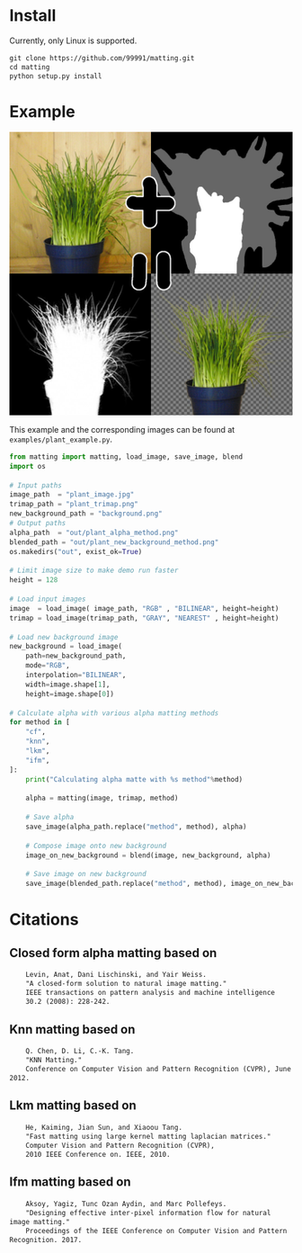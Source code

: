 # Install

Currently, only Linux is supported.

```
git clone https://github.com/99991/matting.git
cd matting
python setup.py install
```

# Example

![image of plant, trimap and plant alpha](https://raw.githubusercontent.com/99991/matting/master/examples/plant_result.jpg)

This example and the corresponding images can be found at `examples/plant_example.py`.

```python
from matting import matting, load_image, save_image, blend
import os

# Input paths
image_path  = "plant_image.jpg"
trimap_path = "plant_trimap.png"
new_background_path = "background.png"
# Output paths
alpha_path  = "out/plant_alpha_method.png"
blended_path = "out/plant_new_background_method.png"
os.makedirs("out", exist_ok=True)

# Limit image size to make demo run faster
height = 128

# Load input images
image  = load_image( image_path, "RGB" , "BILINEAR", height=height)
trimap = load_image(trimap_path, "GRAY", "NEAREST" , height=height)

# Load new background image
new_background = load_image(
    path=new_background_path,
    mode="RGB",
    interpolation="BILINEAR",
    width=image.shape[1],
    height=image.shape[0])

# Calculate alpha with various alpha matting methods
for method in [
    "cf",
    "knn",
    "lkm",
    "ifm",
]:
    print("Calculating alpha matte with %s method"%method)
    
    alpha = matting(image, trimap, method)

    # Save alpha
    save_image(alpha_path.replace("method", method), alpha)

    # Compose image onto new background
    image_on_new_background = blend(image, new_background, alpha)

    # Save image on new background
    save_image(blended_path.replace("method", method), image_on_new_background)

```

# Citations

## Closed form alpha matting based on
```
    Levin, Anat, Dani Lischinski, and Yair Weiss.
    "A closed-form solution to natural image matting."
    IEEE transactions on pattern analysis and machine intelligence
    30.2 (2008): 228-242.
```

## Knn matting based on
```
    Q. Chen, D. Li, C.-K. Tang.
    "KNN Matting."
    Conference on Computer Vision and Pattern Recognition (CVPR), June 2012.
```

## Lkm matting based on
```
    He, Kaiming, Jian Sun, and Xiaoou Tang.
    "Fast matting using large kernel matting laplacian matrices."
    Computer Vision and Pattern Recognition (CVPR),
    2010 IEEE Conference on. IEEE, 2010.
```

## Ifm matting based on
```
    Aksoy, Yagiz, Tunc Ozan Aydin, and Marc Pollefeys.
    "Designing effective inter-pixel information flow for natural image matting."
    Proceedings of the IEEE Conference on Computer Vision and Pattern Recognition. 2017.
```
